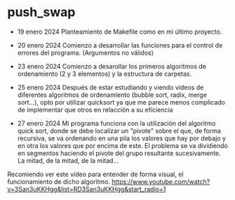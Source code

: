 # push_swap 
- 19 enero 2024
Planteamiento de Makefile como en mi último proyecto.

- 20 enero 2024
Comienzo a desarrollar las funciones para el control de errores del programa. (Argumentos no válidos)

- 23 enero 2024
Comienzo a desarollar los primeros algoritmos de ordenamiento (2 y 3 elementos) y la estructura de carpetas.

- 25 enero 2024
Después de estar estudiando y viendo vídeos de diferentes algoritmos de ordenamiento (bubble sort, radix, merge sort...), opto por utilizar quicksort ya que me parece menos complicado de implementar que otros en relacción a su eficiencia

- 27 enero 2024
Mi programa funciona con la utilización del algoritmo quick sort, donde se debe localizar un "pivote" sobre el que, de forma recursiva, se  va ordenando en una pila los valores que hay por debajo y en otra los valores que por encima de este. El problema se va dividiendo en segmentos haciendo el pivote del grupo resultante sucesivamente.
La mitad, de la mitad, de la mitad...

Recomiendo ver este vídeo para entender de forma visual, el funcionamiento de dicho algoritmo.
https://www.youtube.com/watch?v=3San3uKKHgg&list=RD3San3uKKHgg&start_radio=1




